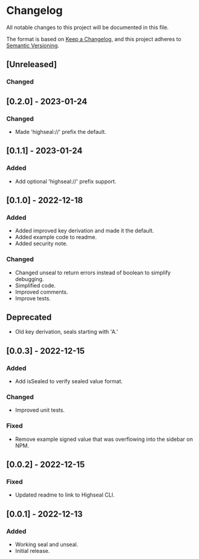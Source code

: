 # Changelog

All notable changes to this project will be documented in this file.

The format is based on [Keep a Changelog](https://keepachangelog.com/en/1.0.0/),
and this project adheres to [Semantic Versioning](https://semver.org/spec/v2.0.0.html).


## [Unreleased]
### Changed 


## [0.2.0] - 2023-01-24
### Changed
- Made 'highseal://' prefix the default.

## [0.1.1] - 2023-01-24
### Added
- Add optional 'highseal://' prefix support.

## [0.1.0] - 2022-12-18
### Added
- Added improved key derivation and made it the default.
- Added example code to readme.
- Added security note.
### Changed 
- Changed unseal to return errors instead of boolean to simplify debugging.
- Simplified code.
- Improved comments.
- Improve tests.
## Deprecated
- Old key derivation, seals starting with 'A.'

## [0.0.3] - 2022-12-15
### Added
- Add isSealed to verify sealed value format.
### Changed 
- Improved unit tests.
### Fixed
- Remove example signed value that was overflowing into the sidebar on NPM.

## [0.0.2] - 2022-12-15
### Fixed
- Updated readme to link to Highseal CLI.

## [0.0.1] - 2022-12-13
### Added
- Working seal and unseal.
- Initial release.
